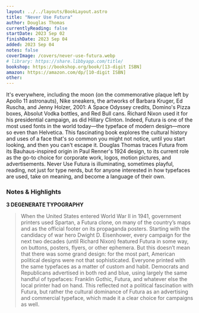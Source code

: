 ```yaml
---
layout: ../../layouts/BookLayout.astro
title: "Never Use Futura"
author: Douglas Thomas
currentlyReading: false
startDate: 2023 Sep 02
finishDate: 2023 Sep 04
added: 2023 Sep 04
notes: false
coverImage: /covers/never-use-futura.webp
# library: https://share.libbyapp.com/title/
bookshop: https://bookshop.org/book/[13-digit ISBN]
amazon: https://amazon.com/dp/[10-digit ISBN]
other: 
---
```


It's everywhere, including the moon (on the commemorative plaque left by Apollo 11 astronauts), Nike sneakers, the artworks of Barbara Kruger, Ed Ruscha, and Jenny Holzer, 2001: A Space Odyssey credits, Domino's Pizza boxes, Absolut Vodka bottles, and Red Bull cans. Richard Nixon used it for his presidential campaign, as did Hillary Clinton. Indeed, Futura is one of the most used fonts in the world today—the typeface of modern design—more so even than Helvetica. This fascinating book explores the cultural history and uses of a face that's so common you might not notice, until you start looking, and then you can't escape it. Douglas Thomas traces Futura from its Bauhaus-inspired origin in Paul Renner's 1924 design, to its current role as the go-to choice for corporate work, logos, motion pictures, and advertisements. Never Use Futura is illuminating, sometimes playful, reading, not just for type nerds, but for anyone interested in how typefaces are used, take on meaning, and become a language of their own.  

### Notes & Highlights
**3 DEGENERATE TYPOGRAPHY**
> When the United States entered World War II in 1941, government printers used Spartan, a Futura clone, on many of the country’s maps and as the official footer on its propaganda posters. Starting with the candidacy of war hero Dwight D. Eisenhower, every campaign for the next two decades (until Richard Nixon) featured Futura in some way, on buttons, posters, flyers, or other ephemera. But this doesn’t mean that there was some grand design: for the most part, American political designs were not that sophisticated. Everyone printed with the same typefaces as a matter of custom and habit. Democrats and Republicans advertised in both red and blue, using largely the same handful of typefaces: Franklin Gothic, Futura, and whatever else the local printer had on hand. This reflected not a political fascination with Futura, but rather the cultural dominance of Futura as an advertising and commercial typeface, which made it a clear choice for campaigns as well.  
